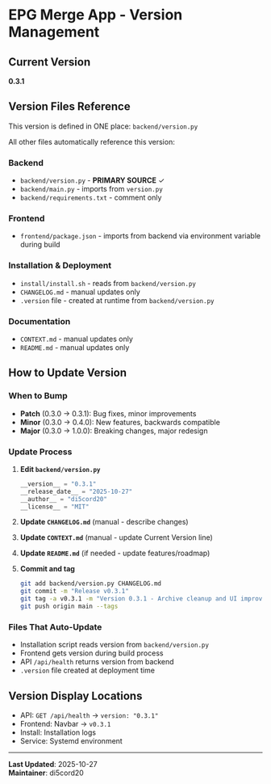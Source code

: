 # EPG Merge App - Version Management

## Current Version
**0.3.1**

## Version Files Reference

This version is defined in ONE place: `backend/version.py`

All other files automatically reference this version:

### Backend
- `backend/version.py` - **PRIMARY SOURCE** ✓
- `backend/main.py` - imports from `version.py`
- `backend/requirements.txt` - comment only

### Frontend
- `frontend/package.json` - imports from backend via environment variable during build

### Installation & Deployment
- `install/install.sh` - reads from `backend/version.py`
- `CHANGELOG.md` - manual updates only
- `.version` file - created at runtime from `backend/version.py`

### Documentation
- `CONTEXT.md` - manual updates only
- `README.md` - manual updates only

## How to Update Version

### When to Bump
- **Patch** (0.3.0 → 0.3.1): Bug fixes, minor improvements
- **Minor** (0.3.0 → 0.4.0): New features, backwards compatible
- **Major** (0.3.0 → 1.0.0): Breaking changes, major redesign

### Update Process

1. **Edit `backend/version.py`**
   ```python
   __version__ = "0.3.1"
   __release_date__ = "2025-10-27"
   __author__ = "di5cord20"
   __license__ = "MIT"
   ```

2. **Update `CHANGELOG.md`** (manual - describe changes)

3. **Update `CONTEXT.md`** (manual - update Current Version line)

4. **Update `README.md`** (if needed - update features/roadmap)

5. **Commit and tag**
   ```bash
   git add backend/version.py CHANGELOG.md
   git commit -m "Release v0.3.1"
   git tag -a v0.3.1 -m "Version 0.3.1 - Archive cleanup and UI improvements"
   git push origin main --tags
   ```

### Files That Auto-Update
- Installation script reads version from `backend/version.py`
- Frontend gets version during build process
- API `/api/health` returns version from backend
- `.version` file created at deployment time

## Version Display Locations

- API: `GET /api/health` → `version: "0.3.1"`
- Frontend: Navbar → `v0.3.1`
- Install: Installation logs
- Service: Systemd environment

---

**Last Updated**: 2025-10-27  
**Maintainer**: di5cord20